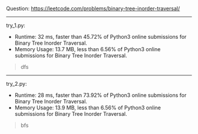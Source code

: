 Question: https://leetcode.com/problems/binary-tree-inorder-traversal/

---

try_1.py:
* Runtime: 32 ms, faster than 45.72% of Python3 online submissions for Binary Tree Inorder Traversal.
* Memory Usage: 13.7 MB, less than 6.56% of Python3 online submissions for Binary Tree Inorder Traversal.

> dfs

---

try_2.py:
* Runtime: 28 ms, faster than 73.92% of Python3 online submissions for Binary Tree Inorder Traversal.
* Memory Usage: 13.9 MB, less than 6.56% of Python3 online submissions for Binary Tree Inorder Traversal.

> bfs

